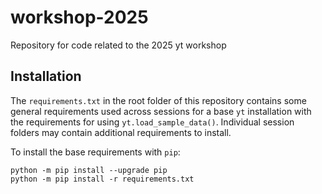 # workshop-2025
Repository for code related to the 2025 yt workshop 


## Installation 

The `requirements.txt` in the root folder of this repository contains some general requirements used across sessions for a base `yt` installation with the requirements for using `yt.load_sample_data()`. Individual session folders may contain additional requirements to install. 

To install the base requirements with `pip`:

```shell
python -m pip install --upgrade pip 
python -m pip install -r requirements.txt
```